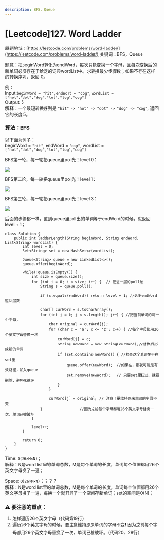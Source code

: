 ```yaml
---
description: BFS，Queue
---
```


# \[Leetcode]127. Word Ladder

原题地址：[https://leetcode.com/problems/word-ladder/](https://leetcode.com/problems/word-ladder/) 关键词：BFS，Queue

题意：把beginWord转化为endWord，每次只能变换一个字母，且每次变换后的新单词必须存在于给定的词典wordList中。求转换最少步骤数；如果不存在这样的转换序列，返回 0。

例：\
Input:`beginWord = "hit"`, `endWord = "cog"`, `wordList = ["hot","dot","dog","lot","log","cog"]` \
Output: 5 \
解释：一个最短转换序列是 `"hit" -> "hot" -> "dot" -> "dog" -> "cog"`, 返回它的长度 5。



### 算法：BFS

以下面为例子：\
beginWord = `"hit"`, endWord = `"cog"`, wordList = `["hot","dot","dog","lot","log","cog"]`

BFS第一轮，每一轮把queue里poll光！level 0：

![](../.gitbook/assets/IMG\_6455.jpg)



BFS第二轮，每一轮把queue里poll光！level 1：

![](../.gitbook/assets/IMG\_6456.jpg)



BFS第三轮，每一轮把queue里poll光！level 3：

![](../.gitbook/assets/IMG\_6459.jpg)



后面的步骤都一样，直到queue里poll出的单词等于endWord的时候，就返回level + 1；

```
class Solution {
    public int ladderLength(String beginWord, String endWord, List<String> wordList) {
        int level = 0;
        Set<String> set = new HashSet<>(wordList);
        
        Queue<String> queue = new LinkedList<>();
        queue.offer(beginWord);
        
        while(!queue.isEmpty()) {
            int size = queue.size();
            for (int i = 0; i < size; i++) {  // 把这一层的poll光
                String s = queue.poll();
                
                if (s.equals(endWord)) return level + 1; //达到endWord返回层数
                
                char[] curWord = s.toCharArray();
                for (int j = 0; j < s.length(); j++) { //把当前单词的每一个字母，
                    char original = curWord[j];
                    for (char c = 'a'; c <= 'z'; c++) { //每个字母都用26个英文字母替换一次
                        curWord[j] = c;
                        String newWord = new String(curWord);//替换后形成新的单词
                        if (set.contains(newWord)) { //检查这个单词在不在set里
                            queue.offer(newWord);  //如果在，那就可能是有效路径，加入queue
                            set.remove(newWord);   // 只要set里扫过，就要删除，避免死循环
                        }
                    }
                    
                    curWord[j] = original; // 注意！要维持原来单词的字母不变
                }                 //因为之前每个字母都用26个英文字母替换一次，单词已被破坏
            }
            
            level++;
        }
        
        return 0;
    }
}
```

Time: `O(26×M×N)`；\
解释：N是word list里的单词总数，M是每个单词的长度，单词每个位置都用26个英文字母换了一遍；

Space: `O(26×M×N)`；？？？\
解释：N是word list里的单词总数，M是每个单词的长度，单词每个位置都用26个英文字母换了一遍，每换一个就开辟了一个空间存新单词；set的空间是O(N)；



### ⚠️  要注意的重点：

1. 怎样遍历26个英文字母（代码第19行）
2. 遍历26个英文字母的时候，要注意维持原来单词的字母不变❗️  因为之前每个字母都用26个英文字母替换了一次，单词已被破坏。（代码20、28行）







